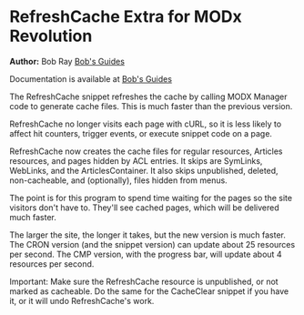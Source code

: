 RefreshCache Extra for MODx Revolution
======================================

**Author:** Bob Ray [Bob's Guides](https://bobsguides.com)

Documentation is available at [Bob's Guides](https://bobsguides.com/refreshcache-tutorial.html)


The RefreshCache snippet refreshes the cache by calling MODX Manager code to generate cache files. This is much faster than the previous version. 

RefreshCache no longer visits each page with cURL, so it is less likely to affect hit counters, trigger events, or execute snippet code on a page.

RefreshCache now creates the cache files for regular resources, Articles resources, and pages hidden by ACL entries. It skips are SymLinks, WebLinks, and the ArticlesContainer. It also skips unpublished, deleted, non-cacheable, and (optionally), files hidden from menus.

The point is for this program to spend time waiting for the pages so
the site visitors don't have to. They'll see cached pages, which will be
delivered much faster.
 
 
The larger the site, the longer it takes, but the new version is much faster. The CRON version (and the snippet version) can update about 25 resources per second. The CMP version, with the progress bar, will update about 4 resources per second.

Important: Make sure the RefreshCache resource is unpublished, or not marked as cacheable. Do the same for the CacheClear snippet if you have it, or it will undo RefreshCache's work.
